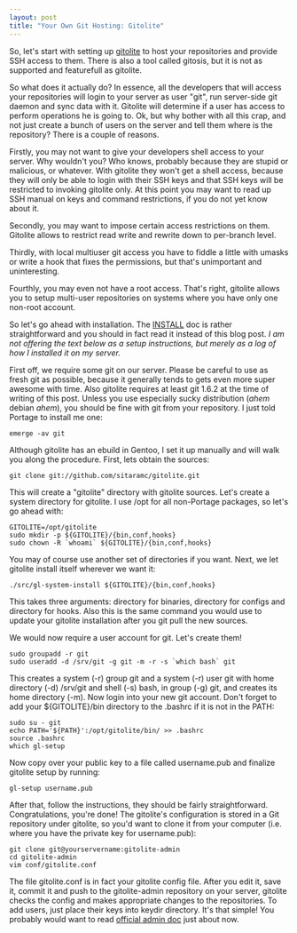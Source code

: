 ```yaml
---
layout: post
title: "Your Own Git Hosting: Gitolite"
---
```

So, let's start with setting up
[gitolite](https://github.com/sitaramc/gitolite) to host your repositories and
provide SSH access to them. There is also a tool called gitosis, but it is not
as supported and featurefull as gitolite. 

So what does it actually do? In essence, all the developers that will access
your repositories will login to your server as user "git", run server-side git
daemon and sync data with it. Gitolite will determine if a user has access to
perform operations he is going to. Ok, but why bother with all this crap, and
not just create a bunch of users on the server and tell them where is the
repository? There is a couple of reasons.

Firstly, you may not want to give your developers shell access to your server.
Why wouldn't you? Who knows, probably because they are stupid or malicious, or
whatever. With gitolite they won't get a shell access, because they will only
be able to login with their SSH keys and that SSH keys will be restricted to
invoking gitolite only. At this point you may want to read up SSH manual on
keys and command restrictions, if you do not yet know about it.

Secondly, you may want to impose certain access restrictions on them. Gitolite
allows to restrict read write and rewrite down to per-branch level.

Thirdly, with local multiuser git access you have to fiddle a little with
umasks or write a hook that fixes the permissions, but that's unimportant and
uninteresting.

Fourthly, you may even not have a root access. That's right, gitolite allows
you to setup multi-user repositories on systems where you have only one
non-root account.

So let's go ahead with installation. The
[INSTALL](https://github.com/sitaramc/gitolite/blob/pu/doc/1-INSTALL.mkd) doc
is rather straightforward and you should in fact read it instead of this blog
post. *I am not offering the text below as a setup instructions, but merely
as a log of how I installed it on my server.*

First off, we require some git on our server. Please be careful to use as fresh
git as possible, because it generally tends to gets even more super awesome
with time. Also gitolite requires at least git 1.6.2 at the time of writing of
this post. Unless you use especially sucky distribution (*ahem* debian *ahem*),
you should be fine with git from your repository. I just told Portage to
install me one:

    emerge -av git

Although gitolite has an ebuild in Gentoo, I set it up manually and will walk
you along the procedure. First, lets obtain the sources:

    git clone git://github.com/sitaramc/gitolite.git

This will create a "gitolite" directory with gitolite sources. Let's create a
system directory for gitolite. I use /opt for all non-Portage packages, so
let's go ahead with:

    GITOLITE=/opt/gitolite
    sudo mkdir -p ${GITOLITE}/{bin,conf,hooks}
    sudo chown -R `whoami` ${GITOLITE}/{bin,conf,hooks}

You may of course use another set of directories if you want. Next, we let
gitolite install itself wherever we want it:

    ./src/gl-system-install ${GITOLITE}/{bin,conf,hooks}

This takes three arguments: directory for binaries, directory for configs and
directory for hooks. Also this is the same command you would use to update your
gitolite installation after you git pull the new sources.

We would now require a user account for git. Let's create them!

    sudo groupadd -r git
    sudo useradd -d /srv/git -g git -m -r -s `which bash` git

This creates a system (-r) group git and a system (-r) user git with home
directory (-d) /srv/git and shell (-s) bash, in group (-g) git, and creates its
home directory (-m). Now login into your new git account. Don't forget to add
your ${GITOLITE}/bin directory to the .bashrc if it is not in the PATH:

    sudo su - git
    echo PATH='${PATH}':/opt/gitolite/bin/ >> .bashrc
    source .bashrc
    which gl-setup

Now copy over your public key to a file called username.pub and finalize
gitolite setup by running:

    gl-setup username.pub

After that, follow the instructions, they should be fairly straightforward.
Congratulations, you're done! The gitolite's configuration is stored in a Git
repository under gitolite, so you'd want to clone it from your computer (i.e.
where you have the private key for username.pub):

    git clone git@yourservername:gitolite-admin
    cd gitolite-admin
    vim conf/gitolite.conf

The file gitolite.conf is in fact your gitolite config file. After you edit it,
save it, commit it and push to the gitolite-admin repository on your server,
gitolite checks the config and makes appropriate changes to the repositories.
To add users, just place their keys into keydir directory. It's that simple!
You probably would want to read [official admin
doc](https://github.com/sitaramc/gitolite/blob/pu/doc/2-admin.mkd) just about
now.
